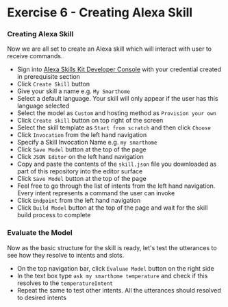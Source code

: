 # Exercise 6 - Creating Alexa Skill

### Creating Alexa Skill
Now we are all set to create an Alexa skill which will interact with user to receive commands.

- Sign into [Alexa Skills Kit Developer Console](https://developer.amazon.com/alexa/console/ask) with your credential created in prerequisite section
- Click `Create Skill` button
- Give your skill a name e.g. `My Smarthome`
- Select a default language. Your skill will only appear if the user has this language selected
- Select the model as `Custom` and hosting method as `Provision your own`
- Click `Create skill` button on top right of the screen
- Select the skill template as `Start from scratch` and then click `Choose`
- Click `Invocation` from the left hand navigation
- Specify a Skill Invocation Name e.g. `my smarthome`
- Click `Save Model` button at the top of the page
- Click `JSON Editor` on the left hand navigation
- Copy and paste the contents of the `skill.json` file you downloaded as part of this repository into the editor surface
- Click `Save Model` button at the top of the page
- Feel free to go through the list of intents from the left hand navigation. Every intent represents a command the user can invoke
- Click `Endpoint` from the left hand navigation
- Click `Build Model` button at the top of the page and wait for the skill build process to complete


### Evaluate the Model

Now as the basic structure for the skill is ready, let's test the utterances to see how they resolve to intents and slots. 

- On the top navigation bar, click `Evaluae Model` button on the right side
- In the text box type `ask my smarthome temperature` and check if this resolves to the `temperatureIntent`	
- Repeat the same to test other intents. All the utterances should resolved to desired intents

